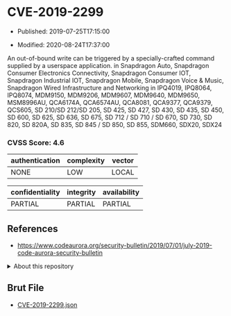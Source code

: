 # CVE-2019-2299

- Published: 2019-07-25T17:15:00

- Modified: 2020-08-24T17:37:00

An out-of-bound write can be triggered by a specially-crafted command supplied by a userspace application. in Snapdragon Auto, Snapdragon Consumer Electronics Connectivity, Snapdragon Consumer IOT, Snapdragon Industrial IOT, Snapdragon Mobile, Snapdragon Voice & Music, Snapdragon Wired Infrastructure and Networking in IPQ4019, IPQ8064, IPQ8074, MDM9150, MDM9206, MDM9607, MDM9640, MDM9650, MSM8996AU, QCA6174A, QCA6574AU, QCA8081, QCA9377, QCA9379, QCS605, SD 210/SD 212/SD 205, SD 425, SD 427, SD 430, SD 435, SD 450, SD 600, SD 625, SD 636, SD 675, SD 712 / SD 710 / SD 670, SD 730, SD 820, SD 820A, SD 835, SD 845 / SD 850, SD 855, SDM660, SDX20, SDX24

### CVSS Score: **4.6**

| authentication | complexity | vector |
| --- | --- | --- |
| NONE | LOW | LOCAL |

| confidentiality | integrity | availability |
| --- | --- | --- |
| PARTIAL | PARTIAL | PARTIAL |

## References

* https://www.codeaurora.org/security-bulletin/2019/07/01/july-2019-code-aurora-security-bulletin

<details>
<summary>About this repository</summary> 

  This repository is part of the project [Live Hack CVE](https://github.com/Live-Hack-CVE). Main website can be found [www.live-hack.org](https://www.live-hack.org) 
  
  Made by [Sn0wAlice](https://github.com/Sn0wAlice) for the people that care about security and need to have a feed of the latest CVEs. Hope you enjoy it, don't forget to star the repo and follow me on [Twitter](https://twitter.com/Sn0wAlice) and [Github](https://github.com/Sn0wAlice). And that is my [personnal website](https://www.alice-snow.me/)

  - [Home Page](https://github.com/Live-Hack-CVE)
  - [Framework](https://github.com/Live-Hack-CVE/cve-framework)
  - [CVE database](https://github.com/Live-Hack-CVE/full_database)
  - [Changelog](https://github.com/Live-Hack-CVE/Changelog)
</details>

## Brut File

* [CVE-2019-2299.json](https://raw.githubusercontent.com/Live-Hack-CVE/full_database/main/cves/2019/CVE-2019-2299.json)

